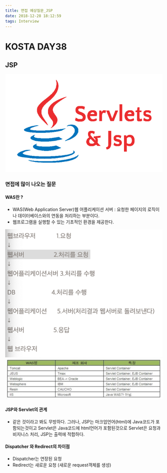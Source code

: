 ```yaml
---
title: 면접 예상질문_JSP
date: 2018-12-28 18:12:59
tags: Interview
---
```

# KOSTA DAY38
## JSP
![JSP](/images/JSP_logo.png)

### 면접에 많이 나오는 질문
#### WAS란 ?
- WAS(Web Application Server)웹 어플리케이션 서버 : 요청한 페이지의 로직이나 데이터베이스와의 연동을 처리하는 부분이다.
- 웹프로그램을 실행할 수 있는 기초적인 환경을 제공한다.

![JSP](/images/jsp/JSP01-10.png)
![JSP](/images/jsp/JSP01-11.png)

#### JSP와 Servlet의 관계
- 같은 것이라고 봐도 무방하다.
그러나, JSP는 마크업언어(html)에 Java코드가 포함되는것이고
Servlet은 Java코드에 html언어가 포함된것으로
Servlet은 요청과 비지니스 처리, JSP는 출력에 적합하다.

#### Dispatcher 와 Redirect의 차이점
- Dispatcher는 연장된 요청
- Redirect는 새로운 요청 (새로운 request객체를 생성)
<br><br>

